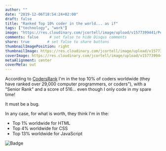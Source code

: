 ```yaml
---
author: ""
date: "2019-12-06T18:54:24+02:00"
draft: false
title: "Ranked Top 10% coder in the world... as if"
tags: ["technology", "work"]
image: "https://res.cloudinary.com/jcortell/image/upload/v1577399441/Personal/CodersRank.png"
comments: false     # set false to hide Disqus comments
share: true        # set false to share buttons
thumbnailImagePosition: right
thumbnailImage: https://res.cloudinary.com/jcortell/image/upload/v1577399441/Personal/CodersRank.png
coverImage: https://res.cloudinary.com/jcortell/image/upload/v1577399441/Personal/CodersRank.png
metaAlignment: center
coverMeta: out
---
```


According to [CodersRank](https://profile.codersrank.io/user/jcortell) I'm in the top 10% of coders worldwide (they have ranked over 29,000 computer programmers, or coders"), with a "Senior Rank" and a score of 516... even though I only code in my spare time!

<!--more-->

It must be a bug.

In any case, for what is worth, they think I'm in the:

* Top 1% worldwide for HTML
* Top 4% worldwide for CSS
* Top 13% worldwide for JavaScript

![Badge](https://res.cloudinary.com/jcortell/image/upload/v1577399441/Personal/CodersRank.png)
